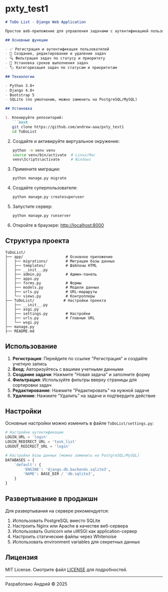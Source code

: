 # pxty_test1

```markdown
# ToDo List - Django Web Application

Простое веб-приложение для управления задачами с аутентификацией пользователей и фильтрацией задач.

## Основные функции

- ✅ Регистрация и аутентификация пользователей
- 📝 Создание, редактирование и удаление задач
- 🔍 Фильтрация задач по статусу и приоритету
- 📅 Установка сроков выполнения задач
- 🏷️ Категоризация задач по статусам и приоритетам

## Технологии

- Python 3.8+
- Django 4.0+
- Bootstrap 5
- SQLite (по умолчанию, можно заменить на PostgreSQL/MySQL)

## Установка

1. Клонируйте репозиторий:
   ```bash
   git clone https://github.com/andrew-aaa/pxty_test1
   cd ToDoList
   ```

2. Создайте и активируйте виртуальное окружение:
   ```bash
   python -m venv venv
   source venv/bin/activate  # Linux/Mac
   venv\Scripts\activate     # Windows
   ```

3. Примените миграции:
   ```bash
   python manage.py migrate
   ```

4. Создайте суперпользователя:
   ```bash
   python manage.py createsuperuser
   ```

5. Запустите сервер:
   ```bash
   python manage.py runserver
   ```

6. Откройте в браузере: [http://localhost:8000](http://localhost:8000)

## Структура проекта

```
ToDoList/
├── app/                   # Основное приложение
│   ├── migrations/        # Миграции базы данных
│   ├── templates/         # Шаблоны HTML
│   ├── __init__.py
│   ├── admin.py           # Админ-панель
│   ├── apps.py
│   ├── forms.py           # Формы
│   ├── models.py          # Модели данных
│   ├── urls.py            # URL-маршруты
│   └── views.py           # Контроллеры
├── ToDoList/             # Настройки проекта
│   ├── __init__.py
│   ├── asgi.py
│   ├── settings.py        # Настройки
│   ├── urls.py            # Главные URL
│   └── wsgi.py
├── manage.py
├── README.md
```

## Использование

1. **Регистрация**: Перейдите по ссылке "Регистрация" и создайте учетную запись
2. **Вход**: Авторизуйтесь с вашими учетными данными
3. **Создание задачи**: Нажмите "Новая задача" и заполните форму
4. **Фильтрация**: Используйте фильтры вверху страницы для сортировки задач
5. **Редактирование**: Нажмите "Редактировать" на нужной задаче
6. **Удаление**: Нажмите "Удалить" на задаче и подтвердите действие

## Настройки

Основные настройки можно изменить в файле `ToDoList/settings.py`:

```python
# Настройки аутентификации
LOGIN_URL = 'login'
LOGIN_REDIRECT_URL = 'task_list'
LOGOUT_REDIRECT_URL = 'login'

# Настройки базы данных (можно заменить на PostgreSQL/MySQL)
DATABASES = {
    'default': {
        'ENGINE': 'django.db.backends.sqlite3',
        'NAME': BASE_DIR / 'db.sqlite3',
    }
}
```

## Развертывание в продакшн

Для развертывания на сервере рекомендуется:

1. Использовать PostgreSQL вместо SQLite
2. Настроить Nginx или Apache в качестве веб-сервера
3. Использовать Gunicorn или uWSGI как application-сервер
4. Настроить статические файлы через Whitenoise
5. Использовать environment variables для секретных данных

## Лицензия

MIT License. Смотрите файл [LICENSE](LICENSE) для подробностей.

---

Разработано Андрей © 2025
```